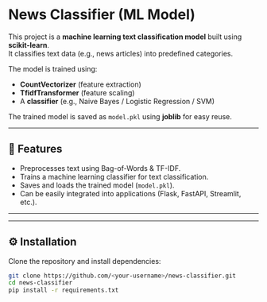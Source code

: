 # News Classifier (ML Model)

This project is a **machine learning text classification model** built using **scikit-learn**.  
It classifies text data (e.g., news articles) into predefined categories.  

The model is trained using:
- **CountVectorizer** (feature extraction)
- **TfidfTransformer** (feature scaling)
- A **classifier** (e.g., Naive Bayes / Logistic Regression / SVM)

The trained model is saved as `model.pkl` using **joblib** for easy reuse.

---

## 🚀 Features
- Preprocesses text using Bag-of-Words & TF-IDF.
- Trains a machine learning classifier for text classification.
- Saves and loads the trained model (`model.pkl`).
- Can be easily integrated into applications (Flask, FastAPI, Streamlit, etc.).

---

---

## ⚙️ Installation
Clone the repository and install dependencies:

```bash
git clone https://github.com/<your-username>/news-classifier.git
cd news-classifier
pip install -r requirements.txt

